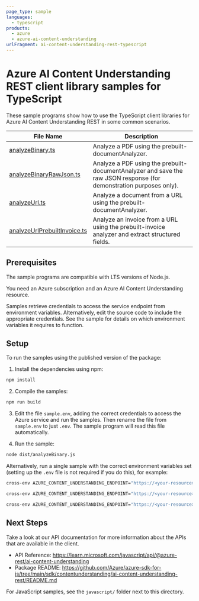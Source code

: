 ```yaml
---
page_type: sample
languages:
  - typescript
products:
  - azure
  - azure-ai-content-understanding
urlFragment: ai-content-understanding-rest-typescript
---
```


# Azure AI Content Understanding REST client library samples for TypeScript

These sample programs show how to use the TypeScript client libraries for Azure AI Content Understanding REST in some common scenarios.

| File Name                                                          | Description                                                                                                         |
| ------------------------------------------------------------------ | ------------------------------------------------------------------------------------------------------------------- |
| [analyzeBinary.ts](src/analyzeBinary.ts)                           | Analyze a PDF using the prebuilt-documentAnalyzer.                                                                  |
| [analyzeBinaryRawJson.ts](src/analyzeBinaryRawJson.ts)             | Analyze a PDF using the prebuilt-documentAnalyzer and save the raw JSON response (for demonstration purposes only). |
| [analyzeUrl.ts](src/analyzeUrl.ts)                                 | Analyze a document from a URL using the prebuilt-documentAnalyzer.                                                  |
| [analyzeUrlPrebuiltInvoice.ts](src/analyzeUrlPrebuiltInvoice.ts)   | Analyze an invoice from a URL using the prebuilt-invoice analyzer and extract structured fields.                    |

## Prerequisites

The sample programs are compatible with LTS versions of Node.js.

You need an Azure subscription and an Azure AI Content Understanding resource.

Samples retrieve credentials to access the service endpoint from environment variables. Alternatively, edit the source code to include the appropriate credentials. See the sample for details on which environment variables it requires to function.

## Setup

To run the samples using the published version of the package:

1. Install the dependencies using npm:

```bash
npm install
```

2. Compile the samples:

```bash
npm run build
```

3. Edit the file `sample.env`, adding the correct credentials to access the Azure service and run the samples. Then rename the file from `sample.env` to just `.env`. The sample program will read this file automatically.

4. Run the sample:

```bash
node dist/analyzeBinary.js
```

Alternatively, run a single sample with the correct environment variables set (setting up the `.env` file is not required if you do this), for example:

```bash
cross-env AZURE_CONTENT_UNDERSTANDING_ENDPOINT="https://<your-resource>.cognitiveservices.azure.com/" node dist/analyzeBinary.js
```

```bash
cross-env AZURE_CONTENT_UNDERSTANDING_ENDPOINT="https://<your-resource>.cognitiveservices.azure.com/" node dist/analyzeUrl.js
```

```bash
cross-env AZURE_CONTENT_UNDERSTANDING_ENDPOINT="https://<your-resource>.cognitiveservices.azure.com/" node dist/analyzeUrlPrebuiltInvoice.js
```

## Next Steps

Take a look at our API documentation for more information about the APIs that are available in the client.

- API Reference: https://learn.microsoft.com/javascript/api/@azure-rest/ai-content-understanding
- Package README: https://github.com/Azure/azure-sdk-for-js/tree/main/sdk/contentunderstanding/ai-content-understanding-rest/README.md

For JavaScript samples, see the `javascript/` folder next to this directory.
